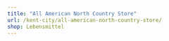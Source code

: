 ```yaml
---
title: "All American North Country Store"
url: /kent-city/all-american-north-country-store/
shop: Lebensmittel
---
```

